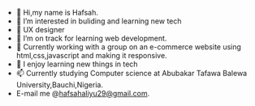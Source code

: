 - 👋 Hi,my name is Hafsah.
- 👀 I’m interested in buliding and learning new tech
- 🌱 UX designer
- 🌱 I’m on track for learning web development.
- 🌱 Currently working with a group on an e-commerce website using html,css,javascript and making it responsive.
- 💞️ I enjoy learning new things in tech
- 📫 Currently studying Computer science at Abubakar Tafawa Balewa University,Bauchi,Nigeria.
-  E-mail me @hafsahaliyu29@gmail.com.
